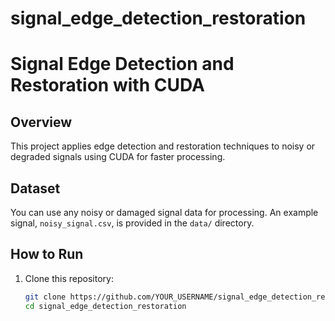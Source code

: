 # signal_edge_detection_restoration

# Signal Edge Detection and Restoration with CUDA

## Overview
This project applies edge detection and restoration techniques to noisy or degraded signals using CUDA for faster processing.

## Dataset
You can use any noisy or damaged signal data for processing. An example signal, `noisy_signal.csv`, is provided in the `data/` directory.

## How to Run

1. Clone this repository:
   ```bash
   git clone https://github.com/YOUR_USERNAME/signal_edge_detection_restoration.git
   cd signal_edge_detection_restoration
